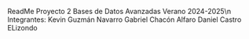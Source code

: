 ReadMe Proyecto 2 Bases de Datos Avanzadas Verano 2024-2025\n
Integrantes:
Kevin Guzmán Navarro
Gabriel Chacón Alfaro
Daniel Castro ELizondo

